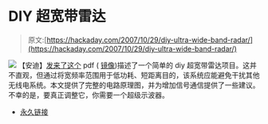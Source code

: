 # DIY 超宽带雷达

> 原文:[https://hackaday.com/2007/10/29/diy-ultra-wide-band-radar/](https://hackaday.com/2007/10/29/diy-ultra-wide-band-radar/)

![](../Images/c502074c02339754fa506ea38774abd4.png)
【安迪】[发来了这个](https://www.mikrocontroller.net/attachment/27468/osee.pdf) pdf ( [镜像](http://biobug.org/had-mirror/))描述了一个简单的 diy 超宽带雷达项目。这并不直观，但通过将宽频率范围用于低功耗、短距离目的，该系统应能避免干扰其他无线电系统。本文提供了完整的电路原理图，并为增加信号通信提供了一些建议。不幸的是，要真正调整它，你需要一个超级示波器。

*   [永久链接](https://www.mikrocontroller.net/attachment/27468/osee.pdf)
